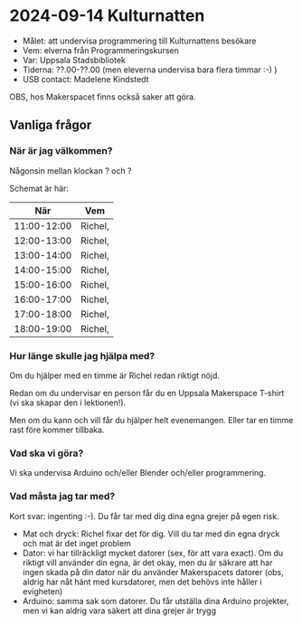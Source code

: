 # 2024-09-14 Kulturnatten

 * Målet: att undervisa programmering till Kulturnattens besökare
 * Vem: elverna från Programmeringskursen
 * Var: Uppsala Stadsbibliotek
 * Tiderna: ??.00-??.00 (men eleverna undervisa bara flera timmar :-) )
 * USB contact: Madelene Kindstedt

OBS, hos Makerspacet finns också saker att göra.

## Vanliga frågor

### När är jag välkommen?

Någonsin mellan klockan ? och ?

Schemat är här:

När        |Vem
-----------|------------------
11:00-12:00|Richel, 
12:00-13:00|Richel, 
13:00-14:00|Richel, 
14:00-15:00|Richel, 
15:00-16:00|Richel, 
16:00-17:00|Richel, 
17:00-18:00|Richel, 
18:00-19:00|Richel, 

### Hur länge skulle jag hjälpa med?


Om du hjälper med en timme är Richel redan riktigt nöjd. 

Redan om du undervisar en person får du en Uppsala Makerspace 
T-shirt (vi ska skapar den i lektionen!).

Men om du kann och vill får du hjälper helt evenemangen. 
Eller tar en timme rast före kommer tillbaka.

### Vad ska vi göra?

Vi ska undervisa Arduino och/eller Blender och/eller programmering.

### Vad måsta jag tar med?

Kort svar: ingenting :-). Du får tar med dig dina egna grejer på egen risk.

 * Mat och dryck: Richel fixar det för dig. 
   Vill du tar med din egna dryck och mat är det inget problem
 * Dator: vi har tillräckligt mycket datorer (sex, för att vara exact).
   Om du riktigt vill använder din egna, är det okay,
   men du är säkrare att har ingen skada på din dator när du
   använder Makerspacets datorer (obs, aldrig har nåt hänt med
   kursdatorer, men det behövs inte håller i evigheten)
 * Arduino: samma sak som datorer. Du får utställa dina Arduino projekter,
   men vi kan aldrig vara säkert att dina grejer är trygg
